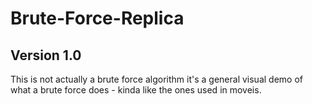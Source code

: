 # Brute-Force-Replica
## Version 1.0
This is not actually a brute force algorithm it's a general visual demo of what a brute force does - kinda like
the ones used in moveis.

